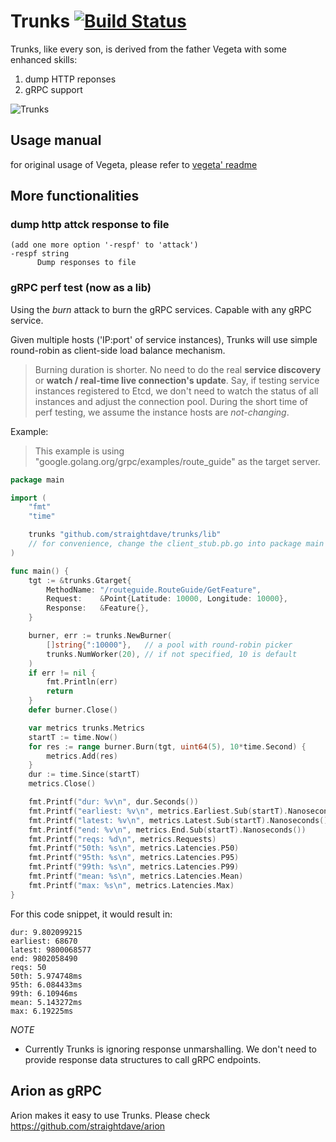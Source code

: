 # Trunks [![Build Status](https://travis-ci.org/straightdave/trunks.svg?branch=master)](https://travis-ci.org/straightdave/trunks)

Trunks, like every son, is derived from the father Vegeta with some enhanced skills:
1. dump HTTP reponses
2. gRPC support

![Trunks](http://images2.wikia.nocookie.net/__cb20100725123520/dragonballfanon/images/5/52/Future_Trunks_SSJ2.jpg)

## Usage manual

for original usage of Vegeta, please refer to [vegeta' readme](https://github.com/tsenart/vegeta/blob/master/README.md)

## More functionalities

### dump http attck response to file
```console
(add one more option '-respf' to 'attack')
-respf string
      Dump responses to file
```

### gRPC perf test (now as a lib)

Using the _burn_ attack to burn the gRPC services. Capable with any gRPC service.

Given multiple hosts ('IP:port' of service instances), Trunks will use simple round-robin as client-side load balance mechanism.

>Burning duration is shorter. No need to do the real __service discovery__ or __watch / real-time live connection's update__. Say, if testing service instances registered to Etcd, we don't need to watch the status of all instances and adjust the connection pool. During the short time of perf testing, we assume the instance hosts are _not-changing_.

Example:

>This example is using "google.golang.org/grpc/examples/route_guide" as the target server.

```go
package main

import (
    "fmt"
    "time"

    trunks "github.com/straightdave/trunks/lib"
    // for convenience, change the client_stub.pb.go into package main
)

func main() {
    tgt := &trunks.Gtarget{
        MethodName: "/routeguide.RouteGuide/GetFeature",
        Request:    &Point{Latitude: 10000, Longitude: 10000},
        Response:   &Feature{},
    }

    burner, err := trunks.NewBurner(
        []string{":10000"},   // a pool with round-robin picker
        trunks.NumWorker(20), // if not specified, 10 is default
    )
    if err != nil {
        fmt.Println(err)
        return
    }
    defer burner.Close()

    var metrics trunks.Metrics
    startT := time.Now()
    for res := range burner.Burn(tgt, uint64(5), 10*time.Second) {
        metrics.Add(res)
    }
    dur := time.Since(startT)
    metrics.Close()

    fmt.Printf("dur: %v\n", dur.Seconds())
    fmt.Printf("earliest: %v\n", metrics.Earliest.Sub(startT).Nanoseconds())
    fmt.Printf("latest: %v\n", metrics.Latest.Sub(startT).Nanoseconds())
    fmt.Printf("end: %v\n", metrics.End.Sub(startT).Nanoseconds())
    fmt.Printf("reqs: %d\n", metrics.Requests)
    fmt.Printf("50th: %s\n", metrics.Latencies.P50)
    fmt.Printf("95th: %s\n", metrics.Latencies.P95)
    fmt.Printf("99th: %s\n", metrics.Latencies.P99)
    fmt.Printf("mean: %s\n", metrics.Latencies.Mean)
    fmt.Printf("max: %s\n", metrics.Latencies.Max)
}
```

For this code snippet, it would result in:
```console
dur: 9.802099215
earliest: 68670
latest: 9800068577
end: 9802058490
reqs: 50
50th: 5.974748ms
95th: 6.084433ms
99th: 6.10946ms
mean: 5.143272ms
max: 6.19225ms
```

_NOTE_
* Currently Trunks is ignoring response unmarshalling. We don't need to provide response data structures to call gRPC endpoints.

## Arion as gRPC
Arion makes it easy to use Trunks. Please check https://github.com/straightdave/arion


